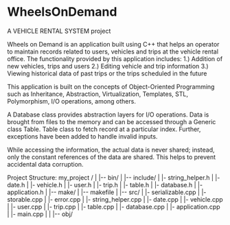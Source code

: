 # WheelsOnDemand

A VEHICLE RENTAL SYSTEM project

Wheels on Demand is an application built using C++ that helps an operator to maintain records related to users, vehicles and trips at the vehicle rental office. The functionality provided by this application includes:
1.)	Addition of new vehicles, trips and users
2.)	Editing vehicle and trip information
3.)	Viewing historical data of past trips or the trips scheduled in the future


This application is built on the concepts of Object-Oriented Programming such as Inheritance, Abstraction, Virtualization, Templates, STL, Polymorphism, I/O operations, among others.

A Database class provides abstraction layers for I/O operations. Data is brought from files to the memory and can be accessed through a Generic class Table. Table class to fetch record at a particular index. Further, exceptions have been added to handle invalid inputs.

While accessing the information, the actual data is never shared; instead, only the constant references of the data are shared. This helps to prevent accidental data corruption.

Project Structure:
my_project /
|
|-- bin/
|
|-- include/
|	|- string_helper.h
|	|- date.h
|	|- vehicle.h
|	|- user.h
|	|- trip.h
|	|- table.h
|	|- database.h
|	|- application.h
|
|-- make/
|   |-- makefile
|
|-- src/
|	|- serializable.cpp
|	|- storable.cpp
|	|- error.cpp
|	|- string_helper.cpp
|	|- date.cpp
|	|- vehicle.cpp
|	|- user.cpp
|	|- trip.cpp
|	|- table.cpp
|	|- database.cpp
|	|- application.cpp
|	|- main.cpp
|
|	|-- obj/
